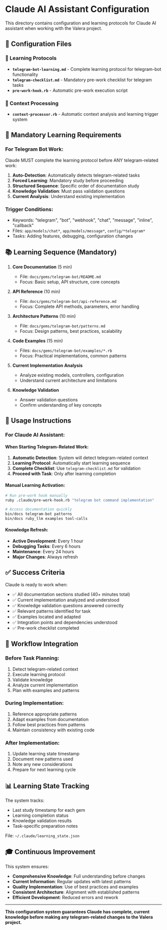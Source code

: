 # Claude AI Assistant Configuration

This directory contains configuration and learning protocols for Claude AI assistant when working with the Valera project.

## 📁 Configuration Files

### 🤖 Learning Protocols
- **`telegram-bot-learning.md`** - Complete learning protocol for telegram-bot functionality
- **`telegram-checklist.md`** - Mandatory pre-work checklist for telegram tasks
- **`pre-work-hook.rb`** - Automatic pre-work execution script

### 🔧 Context Processing
- **`context-processor.rb`** - Automatic context analysis and learning trigger system

## 🎯 Mandatory Learning Requirements

### For Telegram Bot Work:
Claude MUST complete the learning protocol before ANY telegram-related work:

1. **Auto-Detection**: Automatically detects telegram-related tasks
2. **Forced Learning**: Mandatory study before proceeding
3. **Structured Sequence**: Specific order of documentation study
4. **Knowledge Validation**: Must pass validation questions
5. **Current Analysis**: Understand existing implementation

### Trigger Conditions:
- Keywords: "telegram", "bot", "webhook", "chat", "message", "inline", "callback"
- Files: `app/models/chat*`, `app/models/message*`, `config/*telegram*`
- Tasks: Adding features, debugging, configuration changes

## 📚 Learning Sequence (Mandatory)

1. **Core Documentation** (5 min)
   - File: `docs/gems/telegram-bot/README.md`
   - Focus: Basic setup, API structure, core concepts

2. **API Reference** (10 min)
   - File: `docs/gems/telegram-bot/api-reference.md`
   - Focus: Complete API methods, parameters, error handling

3. **Architecture Patterns** (10 min)
   - File: `docs/gems/telegram-bot/patterns.md`
   - Focus: Design patterns, best practices, scalability

4. **Code Examples** (15 min)
   - Files: `docs/gems/telegram-bot/examples/*.rb`
   - Focus: Practical implementations, common patterns

5. **Current Implementation Analysis**
   - Analyze existing models, controllers, configuration
   - Understand current architecture and limitations

6. **Knowledge Validation**
   - Answer validation questions
   - Confirm understanding of key concepts

## 🚀 Usage Instructions

### For Claude AI Assistant:

#### When Starting Telegram-Related Work:
1. **Automatic Detection**: System will detect telegram-related context
2. **Learning Protocol**: Automatically start learning sequence
3. **Complete Checklist**: Use `telegram-checklist.md` for validation
4. **Proceed with Task**: Only after learning completion

#### Manual Learning Activation:
```bash
# Run pre-work hook manually
ruby .claude/pre-work-hook.rb "telegram bot command implementation"

# Access documentation quickly
bin/docs telegram-bot patterns
bin/docs ruby_llm examples tool-calls
```

#### Knowledge Refresh:
- **Active Development**: Every 1 hour
- **Debugging Tasks**: Every 6 hours
- **Maintenance**: Every 24 hours
- **Major Changes**: Always refresh

## ✅ Success Criteria

Claude is ready to work when:

- ✅ All documentation sections studied (40+ minutes total)
- ✅ Current implementation analyzed and understood
- ✅ Knowledge validation questions answered correctly
- ✅ Relevant patterns identified for task
- ✅ Examples located and adapted
- ✅ Integration points and dependencies understood
- ✅ Pre-work checklist completed

## 🔄 Workflow Integration

### Before Task Planning:
1. Detect telegram-related context
2. Execute learning protocol
3. Validate knowledge
4. Analyze current implementation
5. Plan with examples and patterns

### During Implementation:
1. Reference appropriate patterns
2. Adapt examples from documentation
3. Follow best practices from patterns
4. Maintain consistency with existing code

### After Implementation:
1. Update learning state timestamp
2. Document new patterns used
3. Note any new considerations
4. Prepare for next learning cycle

## 📊 Learning State Tracking

The system tracks:
- Last study timestamp for each gem
- Learning completion status
- Knowledge validation results
- Task-specific preparation notes

File: `~/.claude/learning_state.json`

## 🎓 Continuous Improvement

This system ensures:
- **Comprehensive Knowledge**: Full understanding before changes
- **Current Information**: Regular updates with latest patterns
- **Quality Implementation**: Use of best practices and examples
- **Consistent Architecture**: Alignment with established patterns
- **Efficient Development**: Reduced errors and rework

---

**This configuration system guarantees Claude has complete, current knowledge before making any telegram-related changes to the Valera project.**